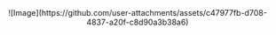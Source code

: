 <div align="center">
  ![Image](https://github.com/user-attachments/assets/c47977fb-d708-4837-a20f-c8d90a3b38a6)
</div>

<!--
**jiwon2030/jiwon2030** is a ✨ _special_ ✨ repository because its `README.md` (this file) appears on your GitHub profile.

Here are some ideas to get you started:

- 🔭 I’m currently working on ...
- 🌱 I’m currently learning ...
- 👯 I’m looking to collaborate on ...
- 🤔 I’m looking for help with ...
- 💬 Ask me about ...
- 📫 How to reach me: ...
- 😄 Pronouns: ...
- ⚡ Fun fact: ...
-->
